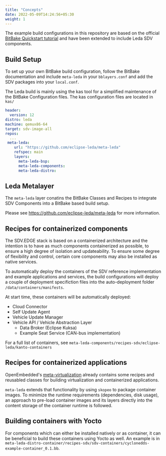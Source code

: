 ```yaml
---
title: "Concepts"
date: 2022-05-09T14:24:56+05:30
weight: 1
---
```


The example build configurations in this repository are based on the official [BitBake Quickstart tutorial](https://docs.yoctoproject.org/brief-yoctoprojectqs/index.html) and have been extended to include Leda SDV components.

## Build Setup

To set up your own BitBake build configuration, follow the BitBake documentation and include `meta-leda` in your `bblayers.conf` and add the SDV packages into your `local.conf`.

The Leda build is mainly using the kas tool for a simplified maintenance of the BitBake Configuration files. The kas configuration files are located in `kas/`

```yaml
header:
  version: 12
distro: leda
machine: qemux86-64
target: sdv-image-all
repos:
  ...
 meta-leda:
    url: "https://github.com/eclipse-leda/meta-leda"
    refspec: main
    layers:
      meta-leda-bsp:
      meta-leda-components:
      meta-leda-distro:
```

## Leda Metalayer

The `meta-leda` layer conatins the BitBake Classes and Recipes to integrate SDV Components into a BitBake based build setup.

Please see https://github.com/eclipse-leda/meta-leda for more information.

## Recipes for containerized components

The SDV.EDGE stack is based on a containerized architecture and the intention is to have as much components containerized as possible, to ensure a high degree of isolation and updateability. To ensure some degree of flexibility and control, certain core components may also be installed as native services.

To automatically deploy the containers of the SDV reference implementation and example applications and services, the build configurations will deploy a couple of deployment specifiction files into the auto-deployment folder `/data/containers/manifests`.

At start time, these containers will be automatically deployed:

- Cloud Connector
- Self Update Agent
- Vehicle Update Manager
- Vehicle API / Vehicle Abstraction Layer
  - Data Broker (Eclipse Kuksa)
  - Example Seat Service (CAN-bus implementation)

For a full list of containers, see `meta-leda-components/recipes-sdv/eclipse-leda/kanto-containers`

## Recipes for containerized applications

OpenEmbedded's [meta-virtualization](https://layers.openembedded.org/layerindex/branch/master/layer/meta-virtualization/) already contains some recipes and reusabled classes for building virtualization and containerized applications.

`meta-leda` extends that functionality by using `skopeo` to package container images. To minimize the runtime requirements (dependencies, disk usage), an approach to pre-load container images and its layers directly into the content storage of the container runtime is followed.

## Building containers with Yocto

For components which can either be installed natively or as container, it can be beneficial to build these containers using Yocto as well. An example is in `meta-leda-distro-container/recipes-sdv/sdv-containers/cyclonedds-example-container_0.1.bb`.
